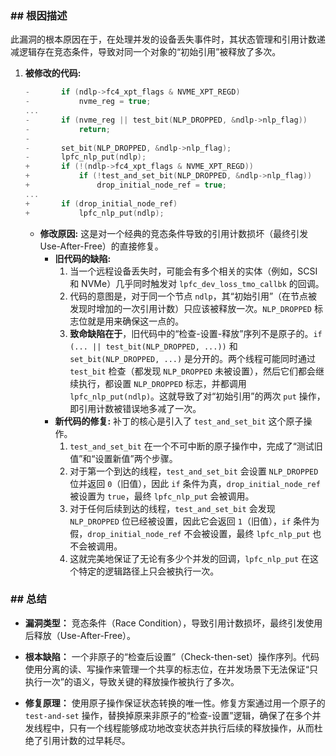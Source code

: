 ### **## 根因描述**

此漏洞的根本原因在于，在处理并发的设备丢失事件时，其状态管理和引用计数递减逻辑存在竞态条件，导致对同一个对象的“初始引用”被释放了多次。

1.  **被修改的代码:**
    ```c
    -		if (ndlp->fc4_xpt_flags & NVME_XPT_REGD)
    -			nvme_reg = true;
    ...
    -		if (nvme_reg || test_bit(NLP_DROPPED, &ndlp->nlp_flag))
    -			return;
    -
    -		set_bit(NLP_DROPPED, &ndlp->nlp_flag);
    -		lpfc_nlp_put(ndlp);
    +		if (!(ndlp->fc4_xpt_flags & NVME_XPT_REGD))
    +			if (!test_and_set_bit(NLP_DROPPED, &ndlp->nlp_flag))
    +				drop_initial_node_ref = true;
    ...
    +		if (drop_initial_node_ref)
    +			lpfc_nlp_put(ndlp);
    ```
    *   **修改原因:** 这是对一个经典的竞态条件导致的引用计数损坏（最终引发 Use-After-Free）的直接修复。
        *   **旧代码的缺陷:**
            1.  当一个远程设备丢失时，可能会有多个相关的实体（例如，SCSI 和 NVMe）几乎同时触发对 `lpfc_dev_loss_tmo_callbk` 的回调。
            2.  代码的意图是，对于同一个节点 `ndlp`，其“初始引用”（在节点被发现时增加的一次引用计数）只应该被释放一次。`NLP_DROPPED` 标志位就是用来确保这一点的。
            3.  **致命缺陷在于**，旧代码中的“检查-设置-释放”序列不是原子的。`if (... || test_bit(NLP_DROPPED, ...))` 和 `set_bit(NLP_DROPPED, ...)` 是分开的。两个线程可能同时通过 `test_bit` 检查（都发现 `NLP_DROPPED` 未被设置），然后它们都会继续执行，都设置 `NLP_DROPPED` 标志，并都调用 `lpfc_nlp_put(ndlp)`。这就导致了对“初始引用”的两次 `put` 操作，即引用计数被错误地多减了一次。
        *   **新代码的修复:** 补丁的核心是引入了 `test_and_set_bit` 这个原子操作。
            1.  `test_and_set_bit` 在一个不可中断的原子操作中，完成了“测试旧值”和“设置新值”两个步骤。
            2.  对于第一个到达的线程，`test_and_set_bit` 会设置 `NLP_DROPPED` 位并返回 `0`（旧值），因此 `if` 条件为真，`drop_initial_node_ref` 被设置为 `true`，最终 `lpfc_nlp_put` 会被调用。
            3.  对于任何后续到达的线程，`test_and_set_bit` 会发现 `NLP_DROPPED` 位已经被设置，因此它会返回 `1`（旧值），`if` 条件为假，`drop_initial_node_ref` 不会被设置，最终 `lpfc_nlp_put` 也不会被调用。
            4.  这就完美地保证了无论有多少个并发的回调，`lpfc_nlp_put` 在这个特定的逻辑路径上只会被执行一次。

### **## 总结**

*   **漏洞类型：**
    竞态条件（Race Condition），导致引用计数损坏，最终引发使用后释放（Use-After-Free）。

*   **根本缺陷：**
    一个非原子的“检查后设置”（Check-then-set）操作序列。代码使用分离的读、写操作来管理一个共享的标志位，在并发场景下无法保证“只执行一次”的语义，导致关键的释放操作被执行了多次。

*   **修复原理：**
    使用原子操作保证状态转换的唯一性。修复方案通过用一个原子的 `test-and-set` 操作，替换掉原来非原子的“检查-设置”逻辑，确保了在多个并发线程中，只有一个线程能够成功地改变状态并执行后续的释放操作，从而杜绝了引用计数的过早耗尽。